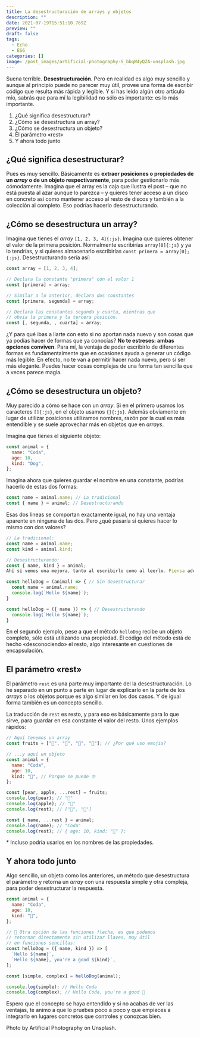 ```yaml
---
title: La desestructuración de arrays y objetos
description: ""
date: 2021-07-19T15:51:10.769Z
preview: ""
draft: false
tags:
  - Echo
  - ES6
categories: []
image: /post_images/artificial-photography-S_bbqW4yQZA-unsplash.jpg
---
```


Suena terrible. **Desestructuración**. Pero en realidad es algo muy sencillo y aunque al principio puede no parecer muy útil, provee una forma de escribir código que resulta más rápida y legible. Y si has leído algún otro artículo mío, sabrás que para mí la legibilidad no sólo es importante: es lo más importante.

1. ¿Qué significa desestructurar?
2. ¿Cómo se desestructura un array?
3. ¿Cómo se desestructura un objeto?
4. El parámetro «rest»
5. Y ahora todo junto

## ¿Qué significa desestructurar?

Pues es muy sencillo. Básicamente es **extraer posiciones o propiedades de un _array_ o de un objeto respectivamente**, para poder gestionarlo más cómodamente. Imagina que el array es la caja que ilustra el post – que no está puesta al azar aunque lo parezca – y quieres tener acceso a un disco en concreto así como mantener acceso al resto de discos y también a la colección al completo. Eso podrías hacerlo desestructurando.

## ¿Cómo se desestructura un array?

Imagina que tienes el _array_ `[1, 2, 3, 4]{:js}`. Imagina que quieres obtener el valor de la primera posición. Normalmente escribirías `array[0]{:js}` y ya lo tendrías, y si quieres almacenarlo escribirías `const primera = array[0];{:js}`. Desestructurando sería así:

```javascript
const array = [1, 2, 3, 4];

// Declara la constante "primera" con el valor 1
const [primera] = array;

// Similar a lo anterior, declara dos constantes
const [primera, segunda] = array;

// Declara las constantes segunda y cuarta, mientras que
// obvia la primera y la tercera posición.
const [, segunda, , cuarta] = array;
```

¿Y para qué ibas a liarte con esto si no aportan nada nuevo y son cosas que ya podías hacer de formas que ya conocías? **No te estreses: ambas opciones conviven**. Para mí, la ventaja de poder escribirlo de diferentes formas es fundamentalmente que en ocasiones ayuda a generar un código más legible. En efecto, no te van a permitir hacer nada nuevo, pero sí ser más elegante. Puedes hacer cosas complejas de una forma tan sencilla que a veces parece magia.

## ¿Cómo se desestructura un objeto?

Muy parecido a cómo se hace con un _array_. Si en el primero usamos los caracteres `[]{:js}`, en el objeto usamos `{}{:js}`. Además obviamente en lugar de utilizar posiciones utilizamos nombres, razón por la cual es más entendible y se suele aprovechar más en objetos que en _arrays_.

Imagina que tienes el siguiente objeto:

```javascript
const animal = {
  name: "Coda",
  age: 10,
  kind: "Dog",
};
```

Imagina ahora que quieres guardar el nombre en una constante, podrías hacerlo de estas dos formas:

```javascript
const name = animal.name; // La tradicional
const { name } = animal; // Desestructurando
```

Esas dos lineas se comportan exactamente igual, no hay una ventaja aparente en ninguna de las dos. Pero ¿qué pasaría si quieres hacer lo mismo con dos valores?

```javascript
// La tradicional:
const name = animal.name;
const kind = animal.kind;

// Desestructurando:
const { name, kind } = animal;
Ahí sí vemos una mejora, tanto al escribirlo como al leerlo. Piensa además, que es algo que se puede utilizar en cualquier lugar. ¿Que tu función recibe un objeto como parámetro? También es un lugar adecuado para desestructurar:

const helloDog = (animal) => { // Sin desestructurar
  const name = animal.name;
  console.log(`Hello ${name}`);
}

const helloDog = ({ name }) => { // Desestructurando
  console.log(`Hello ${name}`);
}
```

En el segundo ejemplo, pese a que el método `helloDog` recibe un objeto completo, sólo está utilizando una propiedad. El código del método está de hecho «desconociendo» el resto, algo interesante en cuestiones de encapsulación.

## El parámetro «rest»

El parámetro `rest` es una parte muy importante del la desestructuración. Lo he separado en un punto a parte en lugar de explicarlo en la parte de los _arrays_ o los objetos porque es algo similar en los dos casos. Y de igual forma también es un concepto sencillo.

La traducción de `rest` es resto, y para eso es básicamente para lo que sirve, para guardar en esa constante el valor del resto. Unos ejemplos rápidos:

```javascript
// Aquí tenemos un array
const fruits = ["🍐", "🍎", "🍌", "🍉"]; // ¿Por qué uso emojis?

// ...y aquí un objeto
const animal = {
  name: "Coda",
  age: 10,
  kind: "🐶", // Porque se puede 🤓
};

const [pear, apple, ...rest] = fruits;
console.log(pear); // "🍐"
console.log(apple); // "🍎"
console.log(rest); // ["🍌", "🍉"]

const { name, ...rest } = animal;
console.log(name); // "Coda"
console.log(rest); // { age: 10, kind: "🐶" };
```

\* Incluso podría usarlos en los nombres de las propiedades.

## Y ahora todo junto

Algo sencillo, un objeto como los anteriores, un método que desestructura el parámetro y retorna un _array_ con una respuesta simple y otra compleja, para poder desestructurar la respuesta.

```javascript
const animal = {
  name: "Coda",
  age: 10,
  kind: "🐶",
};

// 🚨 Otra opción de las funciones flecha, es que podemos
// retornar directamente sin utilizar llaves, muy útil
// en funciones sencillas:
const helloDog = ({ name, kind }) => [
  `Hello ${name}`,
  `Hello ${name}, you're a good ${kind}`,
];

const [simple, complex] = helloDog(animal);

console.log(simple); // Hello Coda
console.log(complex); // Hello Coda, you're a good 🐶
```

Espero que el concepto se haya entendido y si no acabas de ver las ventajas, te animo a que lo pruebes poco a poco y que empieces a integrarlo en lugares concretos que controles y conozcas bien.

Photo by Artificial Photography on Unsplash.
